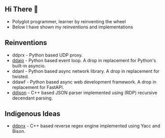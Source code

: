 ## Hi There 👋

- Polyglot programmer, learner by reinventing the wheel
- Below I have shown my reinventions and implementations

## Reinventions

- ddprx - Python based UDP proxy.
- [ddaio](https://github.com/DineshDevaraj/ddaio) - Python based event loop. A drop in replacement for Python's built-in asyncio.
- ddanl - Python based async network library. A drop in replacement for twisted.
- ddawf - Python based async web development framework. A drop in replacement for FastAPI.
- [ddjson](https://github.com/DineshDevaraj/ddjson) - C++ based JSON parser implemented using (RDP) recursive decendant parsing.

## Indigenous Ideas

- [ddpnx](https://github.com/DineshDevaraj/ddjson) - C++ based reverse regex engine implemented using Yacc and Bison.
